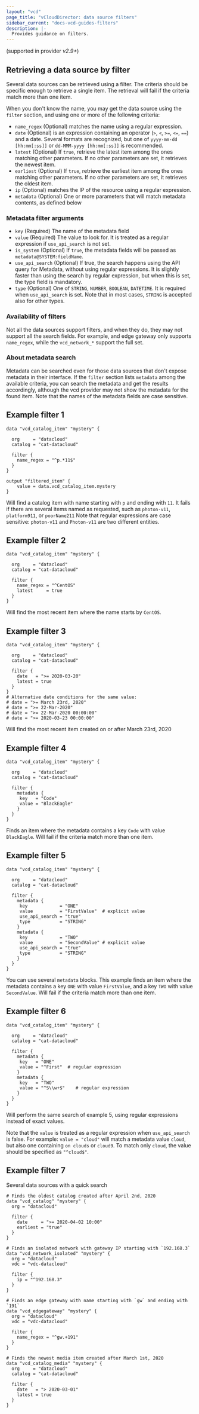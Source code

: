 ```yaml
---
layout: "vcd"
page_title: "vCloudDirector: data source filters"
sidebar_current: "docs-vcd-guides-filters"
description: |-
  Provides guidance on filters.
---
```


(supported in provider *v2.9+*)

## Retrieving a data source by filter

Several data sources can be retrieved using a filter.
The criteria should be specific enough to retrieve a single item. The retrieval will fail if the criteria match more than
one item.

When you don't know the name, you may get the data source using the `filter` section, and using one or more of the following criteria:

* `name_regex` (Optional) matches the name using a regular expression.
* `date` (Optional) is an expression containing an operator (`>`, `<`, `>=`, `<=`, `==`) and a date. Several formats 
  are recognized, but one of `yyyy-mm-dd [hh:mm[:ss]]` or `dd-MMM-yyyy [hh:mm[:ss]]` is recommended.
* `latest` (Optional) If `true`, retrieve the latest item among the ones matching other parameters. If no other parameters
  are set, it retrieves the newest item.
* `earliest` (Optional) If `true`, retrieve the earliest item among the ones matching other parameters. If no other parameters
  are set, it retrieves the oldest item.
* `ip` (Optional) matches the IP of the resource using a regular expression.
* `metadata` (Optional) One or more parameters that will match metadata contents, as defined below

### Metadata filter arguments

* `key` (Required) The name of the metadata field
* `value` (Required) The value to look for. It is treated as a regular expression if `use_api_search` is not set.
* `is_system` (Optional) If `true`, the metadata fields will be passed as `metadata@SYSTEM:fieldName`.
* `use_api_search` (Optional) If true, the search happens using the API query for Metadata, without using regular
   expressions. It is slightly faster than using the search by regular expression, but when this is set, the type
   field is mandatory.
* `type` (Optional) One of `STRING`, `NUMBER`, `BOOLEAN`, `DATETIME`. It is required when `use_api_search` is set.
  Note that in most cases, `STRING` is accepted also for other types.

### Availability of filters

Not all the data sources support filters, and when they do, they may not support all the search fields. For example,
and edge gateway only supports `name_regex`, while the `vcd_network_*` support the full set.

### About metadata search

Metadata can be searched even for those data sources that don't expose metadata in their interface. If the `filter`
section lists `metadata` among the available criteria, you can search the metadata and get the results accordingly,
although the vcd provider may not show the metadata for the found item.
Note that the names of the metadata fields are case sensitive.

## Example filter 1

```hcl
data "vcd_catalog_item" "mystery" {

  org     = "datacloud"
  catalog = "cat-datacloud"
  
  filter {
    name_regex = "^p.*11$"
  }
}

output "filtered_item" {
    value = data.vcd_catalog_item.mystery
}
```

Will find a catalog item with name starting with `p` and ending with `11`.
It fails if there are several items named as requested, such as `photon-v11`, `platform911`, or `poorName211`
Note that regular expressions are case sensitive: `photon-v11` and `Photon-v11` are two different entities.

## Example filter 2

```hcl
data "vcd_catalog_item" "mystery" {

  org     = "datacloud"
  catalog = "cat-datacloud"
  
  filter {
    name_regex = "^CentOS"
    latest     = true
  }
}
```

Will find the most recent item where the name starts by `CentOS`.

## Example filter 3

```hcl
data "vcd_catalog_item" "mystery" {

  org     = "datacloud"
  catalog = "cat-datacloud"
  
  filter {
    date   = ">= 2020-03-20"
    latest = true
  }
}
# Alternative date conditions for the same value:
# date = ">= March 23rd, 2020"
# date = ">= 22-Mar-2020"
# date = ">= 22-Mar-2020 00:00:00"
# date = ">= 2020-03-23 00:00:00"
```

Will find the most recent item created on or after March 23rd, 2020

## Example filter 4

```hcl
data "vcd_catalog_item" "mystery" {

  org     = "datacloud"
  catalog = "cat-datacloud"

  filter {
    metadata {
     key   = "Code"
     value = "BlackEagle"
    }
  }
}
```

Finds an item where the metadata contains a key `Code` with value `BlackEagle`.
Will fail if the criteria match more than one item.

## Example filter 5

```hcl
data "vcd_catalog_item" "mystery" {

  org     = "datacloud"
  catalog = "cat-datacloud"

  filter {
    metadata {
     key            = "ONE"
     value          = "FirstValue"  # explicit value
     use_api_search = "true"
     type           = "STRING"
    }
    metadata {
     key            = "TWO"
     value          = "SecondValue" # explicit value
     use_api_search = "true"
     type           = "STRING"
    }
  }
}
```

You can use several `metadata` blocks. This example finds an item where the metadata contains a key `ONE` with
value `FirstValue`, and a key `TWO` with value `SecondValue`.
Will fail if the criteria match more than one item.

## Example filter 6

```hcl
data "vcd_catalog_item" "mystery" {

  org     = "datacloud"
  catalog = "cat-datacloud"

  filter {
    metadata {
     key   = "ONE"
     value = "^First"  # regular expression
    }
    metadata {
     key   = "TWO"
     value = "^S\\w+$"    # regular expression
    }
  }
}
```

Will perform the same search of example 5, using regular expressions instead of exact values.


Note that the `value` is treated as a regular expression when `use_api_search` is false. For example:
`value = "cloud"` will match a metadata value `cloud`, but also one containing `on clouds` or `cloud9`.
To match only `cloud`, the value should be specified as `"^cloud$"`.


## Example filter 7


Several data sources with a quick search

```hcl
# Finds the oldest catalog created after April 2nd, 2020
data "vcd_catalog" "mystery" {
  org = "datacloud"

  filter {
    date     = ">= 2020-04-02 10:00"
    earliest = "true"
  }
}

# Finds an isolated network with gateway IP starting with `192.168.3`
data "vcd_network_isolated" "mystery" {
  org = "datacloud"
  vdc = "vdc-datacloud"

  filter {
    ip = "^192.168.3"
  }
}

# Finds an edge gateway with name starting with `gw` and ending with `191`
data "vcd_edgegateway" "mystery" {
  org = "datacloud"
  vdc = "vdc-datacloud"

  filter {
    name_regex = "^gw.+191"
  }
}

# Finds the newest media item created after March 1st, 2020
data "vcd_catalog_media" "mystery" {
  org     = "datacloud"
  catalog = "cat-datacloud"

  filter {
    date   = "> 2020-03-01"
    latest = true
  }
}
```